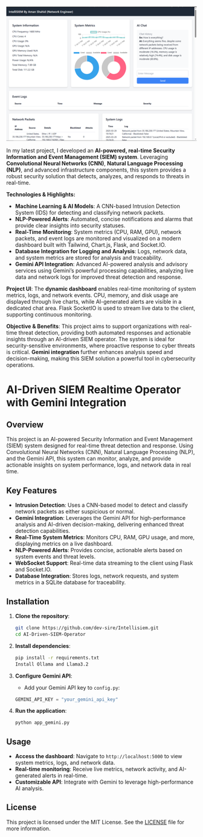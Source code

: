 
![SIEM Gemini](demo.png)

In my latest project, I developed an **AI-powered, real-time Security Information and Event Management (SIEM) system**. Leveraging **Convolutional Neural Networks (CNN)**, **Natural Language Processing (NLP)**, and advanced infrastructure components, this system provides a robust security solution that detects, analyzes, and responds to threats in real-time.

**Technologies & Highlights:**
- **Machine Learning & AI Models**: A CNN-based Intrusion Detection System (IDS) for detecting and classifying network packets.
- **NLP-Powered Alerts**: Automated, concise notifications and alarms that provide clear insights into security statuses.
- **Real-Time Monitoring**: System metrics (CPU, RAM, GPU), network packets, and event logs are monitored and visualized on a modern dashboard built with Tailwind, Chart.js, Flask, and Socket.IO.
- **Database Integration for Logging and Analysis**: Logs, network data, and system metrics are stored for analysis and traceability.
- **Gemini API Integration**: Advanced AI-powered analysis and advisory services using Gemini’s powerful processing capabilities, analyzing live data and network logs for improved threat detection and response.

**Project UI**:
The **dynamic dashboard** enables real-time monitoring of system metrics, logs, and network events. CPU, memory, and disk usage are displayed through live charts, while AI-generated alerts are visible in a dedicated chat area. Flask SocketIO is used to stream live data to the client, supporting continuous monitoring.

**Objective & Benefits**:
This project aims to support organizations with real-time threat detection, providing both automated responses and actionable insights through an AI-driven SIEM operator. The system is ideal for security-sensitive environments, where proactive response to cyber threats is critical. **Gemini integration** further enhances analysis speed and decision-making, making this SIEM solution a powerful tool in cybersecurity operations.


# AI-Driven SIEM Realtime Operator with Gemini Integration

## Overview
This project is an AI-powered Security Information and Event Management (SIEM) system designed for real-time threat detection and response. Using Convolutional Neural Networks (CNN), Natural Language Processing (NLP), and the Gemini API, this system can monitor, analyze, and provide actionable insights on system performance, logs, and network data in real time.

## Key Features
- **Intrusion Detection**: Uses a CNN-based model to detect and classify network packets as either suspicious or normal.
- **Gemini Integration**: Leverages the Gemini API for high-performance analysis and AI-driven decision-making, delivering enhanced threat detection capabilities.
- **Real-Time System Metrics**: Monitors CPU, RAM, GPU usage, and more, displaying metrics on a live dashboard.
- **NLP-Powered Alerts**: Provides concise, actionable alerts based on system events and threat levels.
- **WebSocket Support**: Real-time data streaming to the client using Flask and Socket.IO.
- **Database Integration**: Stores logs, network requests, and system metrics in a SQLite database for traceability.

## Installation

1. **Clone the repository**:
   ```bash
   git clone https://github.com/dev-sire/Intellisiem.git
   cd AI-Driven-SIEM-Operator
   ```

2. **Install dependencies**:
   ```bash
   pip install -r requirements.txt
   Install Ollama and Llama3.2
   ```

3. **Configure Gemini API**:
   - Add your Gemini API key to `config.py`:
   ```python
   GEMINI_API_KEY = "your_gemini_api_key"
   ```

4. **Run the application**:
   ```bash
   python app_gemini.py
   ```

## Usage

- **Access the dashboard**: Navigate to `http://localhost:5000` to view system metrics, logs, and network data.
- **Real-time monitoring**: Receive live metrics, network activity, and AI-generated alerts in real-time.
- **Customizable API**: Integrate with Gemini to leverage high-performance AI analysis.

## License
This project is licensed under the MIT License. See the [LICENSE](LICENSE) file for more information.
```
